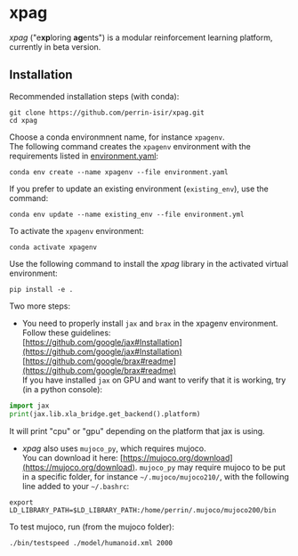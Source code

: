 # xpag
*xpag* ("e**xp**loring **ag**ents") is a modular reinforcement learning platform, currently in beta version.

## Installation

Recommended installation steps (with conda): 
```
git clone https://github.com/perrin-isir/xpag.git
cd xpag
```
Choose a conda environmnent name, for instance `xpagenv`.  
The following command creates the `xpagenv` environment with the requirements listed in [environment.yaml](environment.yaml):
```
conda env create --name xpagenv --file environment.yaml
```
If you prefer to update an existing environment (`existing_env`), use the command:
```
conda env update --name existing_env --file environment.yml
```
To activate the `xpagenv` environment:
```
conda activate xpagenv
```
Use the following command to install the *xpag* library in the activated virtual environment:
```
pip install -e .
```

Two more steps:
* You need to properly install `jax` and `brax` in the xpagenv environment.  
Follow these guidelines:  
[https://github.com/google/jax#Installation](https://github.com/google/jax#Installation)  
[https://github.com/google/brax#readme](https://github.com/google/brax#readme)  
If you have installed `jax` on GPU and want to verify that it is working, try (in a python console):
```python
import jax
print(jax.lib.xla_bridge.get_backend().platform)
```
It will print "cpu" or "gpu" depending on the platform that jax is using.

* *xpag* also uses `mujoco_py`, which requires mujoco.  
You can download it here: [https://mujoco.org/download](https://mujoco.org/download).
`mujoco_py` may require mujoco to be put in a specific folder, for instance
`~/.mujoco/mujoco210/`, with the following line added to your `~/.bashrc`:
```
export LD_LIBRARY_PATH=$LD_LIBRARY_PATH:/home/perrin/.mujoco/mujoco200/bin
```
To test mujoco, run (from the mujoco folder):
```
./bin/testspeed ./model/humanoid.xml 2000
```
